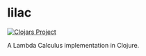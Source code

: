 # lilac

[![Clojars Project](https://img.shields.io/clojars/v/com.github.vssekorin/lilac.svg)](https://clojars.org/com.github.vssekorin/lilac)

A Lambda Calculus implementation in Clojure.
